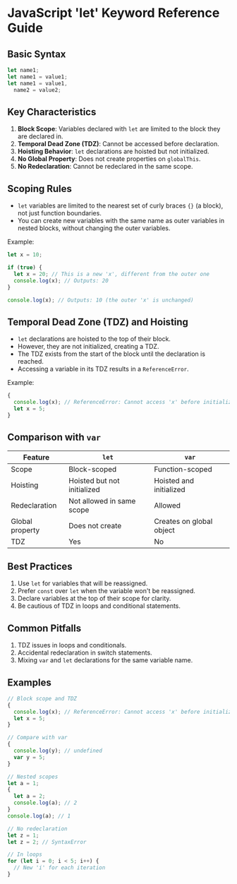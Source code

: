 # JavaScript 'let' Keyword Reference Guide

## Basic Syntax

```javascript
let name1;
let name1 = value1;
let name1 = value1,
  name2 = value2;
```

## Key Characteristics

1. **Block Scope**: Variables declared with `let` are limited to the block they are declared in.
2. **Temporal Dead Zone (TDZ)**: Cannot be accessed before declaration.
3. **Hoisting Behavior**: `let` declarations are hoisted but not initialized.
4. **No Global Property**: Does not create properties on `globalThis`.
5. **No Redeclaration**: Cannot be redeclared in the same scope.

## Scoping Rules

- `let` variables are limited to the nearest set of curly braces `{}` (a block), not just function boundaries.
- You can create new variables with the same name as outer variables in nested blocks, without changing the outer variables.

Example:

```javascript
let x = 10;

if (true) {
  let x = 20; // This is a new 'x', different from the outer one
  console.log(x); // Outputs: 20
}

console.log(x); // Outputs: 10 (the outer 'x' is unchanged)
```

## Temporal Dead Zone (TDZ) and Hoisting

- `let` declarations are hoisted to the top of their block.
- However, they are not initialized, creating a TDZ.
- The TDZ exists from the start of the block until the declaration is reached.
- Accessing a variable in its TDZ results in a `ReferenceError`.

Example:

```javascript
{
  console.log(x); // ReferenceError: Cannot access 'x' before initialization
  let x = 5;
}
```

## Comparison with `var`

| Feature         | `let`                       | `var`                    |
| --------------- | --------------------------- | ------------------------ |
| Scope           | Block-scoped                | Function-scoped          |
| Hoisting        | Hoisted but not initialized | Hoisted and initialized  |
| Redeclaration   | Not allowed in same scope   | Allowed                  |
| Global property | Does not create             | Creates on global object |
| TDZ             | Yes                         | No                       |

## Best Practices

1. Use `let` for variables that will be reassigned.
2. Prefer `const` over `let` when the variable won't be reassigned.
3. Declare variables at the top of their scope for clarity.
4. Be cautious of TDZ in loops and conditional statements.

## Common Pitfalls

1. TDZ issues in loops and conditionals.
2. Accidental redeclaration in switch statements.
3. Mixing `var` and `let` declarations for the same variable name.

## Examples

```javascript
// Block scope and TDZ
{
  console.log(x); // ReferenceError: Cannot access 'x' before initialization
  let x = 5;
}

// Compare with var
{
  console.log(y); // undefined
  var y = 5;
}

// Nested scopes
let a = 1;
{
  let a = 2;
  console.log(a); // 2
}
console.log(a); // 1

// No redeclaration
let z = 1;
let z = 2; // SyntaxError

// In loops
for (let i = 0; i < 5; i++) {
  // New 'i' for each iteration
}
```

